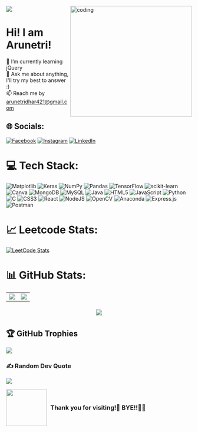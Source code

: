 ![](https://komarev.com/ghpvc/?username=Aru-2359&color=blueviolet&label=VISITOR+COUNT&abbreviated=true)
<img align = "right" alt = "coding" height = "300" width = "330" src = "https://github.com/Aru-2359/Aru-2359/assets/107833788/fd839ab2-32b2-497f-be0e-675250a3a255" ></img>

<h1>Hi! I am Arunetri!</h1>

🌱 I’m currently learning jQuery <br>💬 Ask me about anything, I'll try my best to answer :)<br>📫 Reach me by arunetridhar421@gmail.com

## 🌐 Socials:
[![Facebook](https://img.shields.io/badge/Facebook-%231877F2.svg?logo=Facebook&logoColor=white)](https://facebook.com/profile.php?id=100076740162162&mibextid=ZbWKwL) [![Instagram](https://img.shields.io/badge/Instagram-%23E4405F.svg?logo=Instagram&logoColor=white)](https://instagram.com/unfaithfully_yours.aruuuuuu) [![LinkedIn](https://img.shields.io/badge/LinkedIn-%230077B5.svg?logo=linkedin&logoColor=white)](https://linkedin.com/in/arunetri-dhar-2a2979232)

# 💻 Tech Stack:
![Matplotlib](https://img.shields.io/badge/Matplotlib-%23ffffff.svg?style=for-the-badge&logo=Matplotlib&logoColor=black) ![Keras](https://img.shields.io/badge/Keras-%23D00000.svg?style=for-the-badge&logo=Keras&logoColor=white) ![NumPy](https://img.shields.io/badge/numpy-%23013243.svg?style=for-the-badge&logo=numpy&logoColor=white) ![Pandas](https://img.shields.io/badge/pandas-%23150458.svg?style=for-the-badge&logo=pandas&logoColor=white) ![TensorFlow](https://img.shields.io/badge/TensorFlow-%23FF6F00.svg?style=for-the-badge&logo=TensorFlow&logoColor=white) ![scikit-learn](https://img.shields.io/badge/scikit--learn-%23F7931E.svg?style=for-the-badge&logo=scikit-learn&logoColor=white) ![Canva](https://img.shields.io/badge/Canva-%2300C4CC.svg?style=for-the-badge&logo=Canva&logoColor=white) ![MongoDB](https://img.shields.io/badge/MongoDB-%234ea94b.svg?style=for-the-badge&logo=mongodb&logoColor=white) ![MySQL](https://img.shields.io/badge/mysql-4479A1.svg?style=for-the-badge&logo=mysql&logoColor=white) ![Java](https://img.shields.io/badge/java-%23ED8B00.svg?style=for-the-badge&logo=openjdk&logoColor=white) ![HTML5](https://img.shields.io/badge/html5-%23E34F26.svg?style=for-the-badge&logo=html5&logoColor=white) ![JavaScript](https://img.shields.io/badge/javascript-%23323330.svg?style=for-the-badge&logo=javascript&logoColor=%23F7DF1E) ![Python](https://img.shields.io/badge/python-3670A0?style=for-the-badge&logo=python&logoColor=ffdd54) ![C](https://img.shields.io/badge/c-%2300599C.svg?style=for-the-badge&logo=c&logoColor=white) ![CSS3](https://img.shields.io/badge/css3-%231572B6.svg?style=for-the-badge&logo=css3&logoColor=white) ![React](https://img.shields.io/badge/react-%2320232a.svg?style=for-the-badge&logo=react&logoColor=%2361DAFB) ![NodeJS](https://img.shields.io/badge/node.js-6DA55F?style=for-the-badge&logo=node.js&logoColor=white) ![OpenCV](https://img.shields.io/badge/opencv-%23white.svg?style=for-the-badge&logo=opencv&logoColor=white) ![Anaconda](https://img.shields.io/badge/Anaconda-%2344A833.svg?style=for-the-badge&logo=anaconda&logoColor=white) ![Express.js](https://img.shields.io/badge/express.js-%23404d59.svg?style=for-the-badge&logo=express&logoColor=%2361DAFB) ![Postman](https://img.shields.io/badge/Postman-FF6C37?style=for-the-badge&logo=postman&logoColor=white) 

# 📈 Leetcode Stats:
[![LeetCode Stats](https://coding-profile.vercel.app/api?username=itsjustmearu&theme=Dark)](https://github.com/Pranshu321/coding-profiles)

# 📊 GitHub Stats:
<table>
  <tr border="0" style="width: 100%;">
    <td><img src="https://github-readme-stats.vercel.app/api?username=Aru-2359&theme=nightowl&hide_border=true&include_all_commits=false&count_private=false"></td>
    <td><img src="https://github-readme-streak-stats.herokuapp.com/?user=Aru-2359&theme=nightowl&hide_border=true"></td>
  </tr>
</table>

<p align="center">
  <img src="https://github-readme-stats.vercel.app/api/top-langs/?username=Aru-2359&theme=nightowl&include_all_commits=false&count_private=false&layout=compact" style="border: 1px solid #ffffff; padding: 5px;">
</p>



## 🏆 GitHub Trophies
![](https://github-profile-trophy.vercel.app/?username=Aru-2359&theme=tokyonight&no-frame=true&no-bg=false&margin-w=4)

### ✍️ Random Dev Quote
![](https://quotes-github-readme.vercel.app/api?type=horizontal&theme=tokyonight)

<div style="display: flex; align-items: center;">
  <img src="https://github.com/Aru-2359/Aru-2359/assets/107833788/03dfb425-dc7f-4fa5-8678-4b1566cfd24b" width="110" height="100" style="margin-right: 10px;">
  <h3 style="margin: 0;">Thank you for visiting!🥰 BYE!!👋🏼 </h3>
</div>

